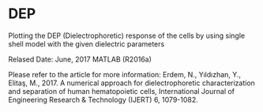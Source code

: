 # DEP
Plotting the DEP (Dielectrophoretic) response of the cells by using single shell model with the given dielectric parameters

Relased Date: June, 2017 
MATLAB (R2016a)

Please refer to the article for more information: Erdem, N., Yıldızhan, Y., Elitaş, M., 2017. 
A numerical approach for dielectrophoretic characterization and separation of human hematopoietic cells, International Journal of Engineering Research & Technology (IJERT) 6, 1079-1082.

